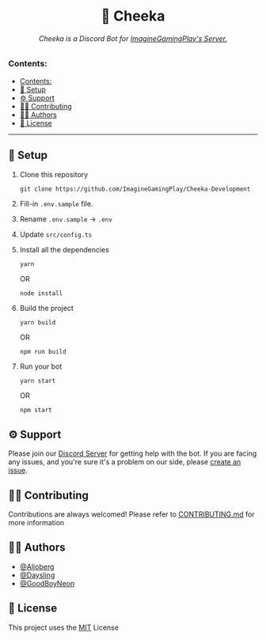 <h1 align="center">
    🐶 Cheeka
</h1>

<h6 align="center">
Cheeka is a Discord Bot for <a href="https://discord.gg/igp-s-coding-villa-697495719816462436">ImagineGamingPlay's Server.
    </a>
</h6>

### Contents:

<!--toc:start-->

-   [Contents:](#contents)
-   [📂 Setup](#📂-setup)
-   [⚙️ Support](#️-support)
-   [🙋‍♂️ Contributing](#🙋‍️-contributing)
-   [👨‍💻 Authors](#👨‍💻-authors)
-   [📄 License](#📄-license)

<!--toc:end-->

---

## 📂 Setup

1. Clone this repository

    ```
    git clone https://github.com/ImagineGamingPlay/Cheeka-Development
    ```

2. Fill-in `.env.sample` file.
3. Rename `.env.sample` → `.env`
4. Update `src/config.ts`
5. Install all the dependencies

    ```python
    yarn
    ```

    OR

    ```
    node install
    ```

6. Build the project
    ```
    yarn build
    ```
    OR
    ```
    npm run build
    ```
7. Run your bot
    ```
    yarn start
    ```
    OR
    ```
    npm start
    ```

## ⚙️ Support

Please join our [Discord Server](https://discord.gg/igp-s-coding-villa-697495719816462436) for getting help with the bot. If you are facing any issues, and you're sure it's a problem on our side, please [create an issue](https://github.com/ImagineGamingPlay/Cheeka-Development/issues/new).

## 🙋‍♂️ Contributing

Contributions are always welcomed! Please refer to [CONTRIBUTING.md](https://github.com/ImagineGamingPlay/Cheeka-Development/blob/v2/CONTRIBUTING.md) for more information

## 👨‍💻 Authors

-   [@Aljoberg](https://github.com/Aljoberg)
-   [@Daysling](https://github.com/NightSling)
-   [@GoodBoyNeon](https://github.com/GoodBoyNeon)

## 📄 License

This project uses the [MIT](https://mit-license.org/) License
